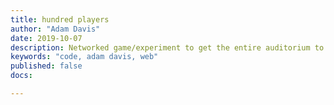 ```yaml
---
title: hundred players
author: "Adam Davis"
date: 2019-10-07
description: Networked game/experiment to get the entire auditorium to play at the same time. 
keywords: "code, adam davis, web"
published: false
docs:

---
```




